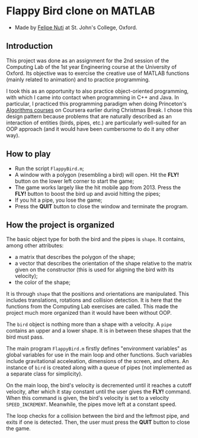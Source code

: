 # Flappy Bird clone on MATLAB
- Made by [Felipe Nuti](https://www.linkedin.com/in/felipe-nuti/) at St. John's College, Oxford.
## Introduction
This project was done as an assignment for the 2nd session of the Computing Lab of the 1st year Engineering course at the University of Oxford. Its objective was to exercise the creative use of MATLAB functions (mainly related to animation) and to practice programming.

I took this as an opportunity to also practice object-oriented programming, with which I came into contact when programming in C++ and Java. In particular, I practiced this programming paradigm when doing Princeton's [Algorithms courses](https://www.coursera.org/learn/algorithms-part1) on Coursera earlier during Christmas Break. I chose this design pattern because problems that are naturally described as an interaction of entities (birds, pipes, etc.) are particularly well-suited for an OOP approach (and it would have been cumbersome to do it any other way). 

## How to play
* Run the script `FlappyBird.m`;
* A window with a polygon (resembling a bird) will open. Hit the **FLY!** button on the lower left corner to start the game;
* The game works largely like the hit mobile app from 2013. Press the **FLY!** button to boost the bird up and avoid hitting the pipes;
* If you hit a pipe, you lose the game;
* Press the **QUIT** button to close the window and terminate the program.

## How the project is organized
The basic object type for both the bird and the pipes is `shape`. It contains, among other attributes:
* a matrix that describes the polygon of the shape;
* a vector that describes the orientation of the shape relative to the matrix given on the constructor (this is used for aligning the bird with its velocity);
* the color of the shape;

It is through `shape` that the positions and orientations are manipulated. This includes translations, rotations and collision detection. It is here that the functions from the Computing Lab exercises are called. This made the project much more organized than it would have been without OOP.

The `bird` object is nothing more than a shape with a velocity. A `pipe` contains an upper and a lower shape. It is in between these shapes that the bird must pass.

The main program `FlappyBird.m` firstly defines "environment variables" as global variables for use in the main loop and other functions. Such variables include gravitational acceleation, dimensions of the screen, and others. An instance of `bird` is created along with a queue of pipes (not implemented as a separate class for simplicity). 

On the main loop, the bird's velocity is decremented until it reaches a cutoff velocity, after which it stay constant until the user gives the **FLY!** command. When this command is given, the bird's velocity is set to a velocity `SPEED_INCREMENT`. Meanwhile, the pipes move left at a constant speed.

The loop checks for a collision between the bird and the leftmost pipe, and exits if one is detected. Then, the user must press the **QUIT** button to close the game.